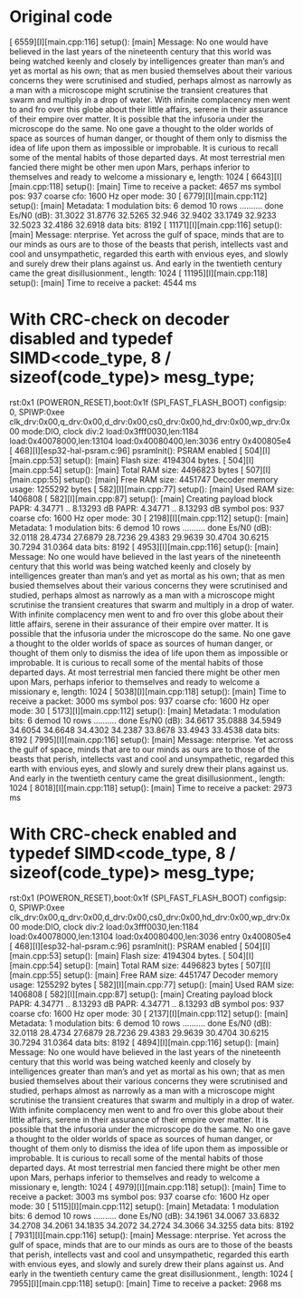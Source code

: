 # Original code

[  6559][I][main.cpp:116] setup(): [main] Message: No one would have believed in the last years of the nineteenth century that this world was being watched keenly and         closely by intelligences greater than man’s and yet as mortal as his own; that as men busied themselves about their various concerns    they were scrutinised and studied, perhaps almost as narrowly as a man with a microscope might scrutinise the transient creatures that         swarm and multiply in a drop of water. With infinite complacency men went to and fro over this globe about their little affairs, serene        in their assurance of their empire over matter. It is possible that the infusoria under the microscope do the same. No one gave a thought      to the older worlds of space as sources of human danger, or thought of them only to dismiss the idea of life upon them as impossible or        improbable. It is curious to recall some of the mental habits of those departed days. At most terrestrial men fancied there might be other     men upon Mars, perhaps inferior to themselves and ready to welcome a missionary e, length: 1024
[  6643][I][main.cpp:118] setup(): [main] Time to receive a packet: 4657 ms
symbol pos: 937
coarse cfo: 1600 Hz 
oper mode: 30
[  6779][I][main.cpp:112] setup(): [main] Metadata: 1
modulation bits: 6
demod 10 rows
.......... done
Es/N0 (dB): 31.3022 31.8776 32.5265 32.946 32.9402 33.1749 32.9233 32.5023 32.4186 32.6918
data bits: 8192
[ 11171][I][main.cpp:116] setup(): [main] Message: nterprise. Yet across the gulf of space, minds that are to   our minds as ours are to those of the beasts that perish, intellects vast and cool and unsympathetic, regarded this earth with envious         eyes, and slowly and surely drew their plans against us. And early in the twentieth century came the great disillusionment., length: 1024
[ 11195][I][main.cpp:118] setup(): [main] Time to receive a packet: 4544 ms

# With CRC-check on decoder disabled and typedef SIMD<code_type, 8 / sizeof(code_type)> mesg_type; 
rst:0x1 (POWERON_RESET),boot:0x1f (SPI_FAST_FLASH_BOOT)
configsip: 0, SPIWP:0xee
clk_drv:0x00,q_drv:0x00,d_drv:0x00,cs0_drv:0x00,hd_drv:0x00,wp_drv:0x00
mode:DIO, clock div:2
load:0x3fff0030,len:1184
load:0x40078000,len:13104
load:0x40080400,len:3036
entry 0x400805e4
[   468][I][esp32-hal-psram.c:96] psramInit(): PSRAM enabled
[   504][I][main.cpp:53] setup(): [main] Flash size: 4194304 bytes.
[   504][I][main.cpp:54] setup(): [main] Total RAM size: 4496823 bytes
[   507][I][main.cpp:55] setup(): [main] Free RAM size: 4451747
Decoder memory usage: 1255292 bytes
[   582][I][main.cpp:77] setup(): [main] Used RAM size: 1406808
[   582][I][main.cpp:87] setup(): [main] Creating payload block
PAPR: 4.34771 .. 8.13293 dB
PAPR: 4.34771 .. 8.13293 dB
symbol pos: 937
coarse cfo: 1600 Hz 
oper mode: 30
[  2198][I][main.cpp:112] setup(): [main] Metadata: 1
modulation bits: 6
demod 10 rows
.......... done
Es/N0 (dB): 32.0118 28.4734 27.6879 28.7236 29.4383 29.9639 30.4704 30.6215 30.7294 31.0364
data bits: 8192
[  4953][I][main.cpp:116] setup(): [main] Message: No one would have believed in the last years of the nineteenth century that this world was being watched keenly and         closely by intelligences greater than man’s and yet as mortal as his own; that as men busied themselves about their various concerns    they were scrutinised and studied, perhaps almost as narrowly as a man with a microscope might scrutinise the transient creatures that         swarm and multiply in a drop of water. With infinite complacency men went to and fro over this globe about their little affairs, serene        in their assurance of their empire over matter. It is possible that the infusoria under the microscope do the same. No one gave a thought      to the older worlds of space as sources of human danger, or thought of them only to dismiss the idea of life upon them as impossible or        improbable. It is curious to recall some of the mental habits of those departed days. At most terrestrial men fancied there might be other     men upon Mars, perhaps inferior to themselves and ready to welcome a missionary e, length: 1024
[  5038][I][main.cpp:118] setup(): [main] Time to receive a packet: 3000 ms
symbol pos: 937
coarse cfo: 1600 Hz 
oper mode: 30
[  5173][I][main.cpp:112] setup(): [main] Metadata: 1
modulation bits: 6
demod 10 rows
.......... done
Es/N0 (dB): 34.6617 35.0888 34.5949 34.6054 34.6648 34.4302 34.2387 33.8678 33.4943 33.4538
data bits: 8192
[  7995][I][main.cpp:116] setup(): [main] Message: nterprise. Yet across the gulf of space, minds that are to   our minds as ours are to those of the beasts that perish, intellects vast and cool and unsympathetic, regarded this earth with envious         eyes, and slowly and surely drew their plans against us. And early in the twentieth century came the great disillusionment., length: 1024
[  8018][I][main.cpp:118] setup(): [main] Time to receive a packet: 2973 ms

# With CRC-check enabled and typedef SIMD<code_type, 8 / sizeof(code_type)> mesg_type;
rst:0x1 (POWERON_RESET),boot:0x1f (SPI_FAST_FLASH_BOOT)
configsip: 0, SPIWP:0xee
clk_drv:0x00,q_drv:0x00,d_drv:0x00,cs0_drv:0x00,hd_drv:0x00,wp_drv:0x00
mode:DIO, clock div:2
load:0x3fff0030,len:1184
load:0x40078000,len:13104
load:0x40080400,len:3036
entry 0x400805e4
[   468][I][esp32-hal-psram.c:96] psramInit(): PSRAM enabled
[   504][I][main.cpp:53] setup(): [main] Flash size: 4194304 bytes.
[   504][I][main.cpp:54] setup(): [main] Total RAM size: 4496823 bytes
[   507][I][main.cpp:55] setup(): [main] Free RAM size: 4451747
Decoder memory usage: 1255292 bytes
[   582][I][main.cpp:77] setup(): [main] Used RAM size: 1406808
[   582][I][main.cpp:87] setup(): [main] Creating payload block
PAPR: 4.34771 .. 8.13293 dB
PAPR: 4.34771 .. 8.13293 dB
symbol pos: 937
coarse cfo: 1600 Hz 
oper mode: 30
[  2137][I][main.cpp:112] setup(): [main] Metadata: 1
modulation bits: 6
demod 10 rows
.......... done
Es/N0 (dB): 32.0118 28.4734 27.6879 28.7236 29.4383 29.9639 30.4704 30.6215 30.7294 31.0364
data bits: 8192
[  4894][I][main.cpp:116] setup(): [main] Message: No one would have believed in the last years of the nineteenth century that this world was being watched keenly and closely by intelligences greater than man’s and yet as mortal as his own; that as men busied themselves about their various concerns     they were scrutinised and studied, perhaps almost as narrowly as a man with a microscope might scrutinise the transient creatures that  swarm and multiply in a drop of water. With infinite complacency men went to and fro over this globe about their little affairs, serene         in their assurance of their empire over matter. It is possible that the infusoria under the microscope do the same. No one gave a thought       to the older worlds of space as sources of human danger, or thought of them only to dismiss the idea of life upon them as impossible or         improbable. It is curious to recall some of the mental habits of those departed days. At most terrestrial men fancied there might be other      men upon Mars, perhaps inferior to themselves and ready to welcome a missionary e, length: 1024
[  4979][I][main.cpp:118] setup(): [main] Time to receive a packet: 3003 ms
symbol pos: 937
coarse cfo: 1600 Hz 
oper mode: 30
[  5115][I][main.cpp:112] setup(): [main] Metadata: 1
modulation bits: 6
demod 10 rows
.......... done
Es/N0 (dB): 34.1961 34.0067 33.6832 34.2708 34.2061 34.1835 34.2072 34.2724 34.3066 34.3255
data bits: 8192
[  7931][I][main.cpp:116] setup(): [main] Message: nterprise. Yet across the gulf of space, minds that are to   our minds as ours are to those of the beasts that perish, intellects vast and cool and unsympathetic, regarded this earth with envious  eyes, and slowly and surely drew their plans against us. And early in the twentieth century came the great disillusionment., length: 1024
[  7955][I][main.cpp:118] setup(): [main] Time to receive a packet: 2968 ms
